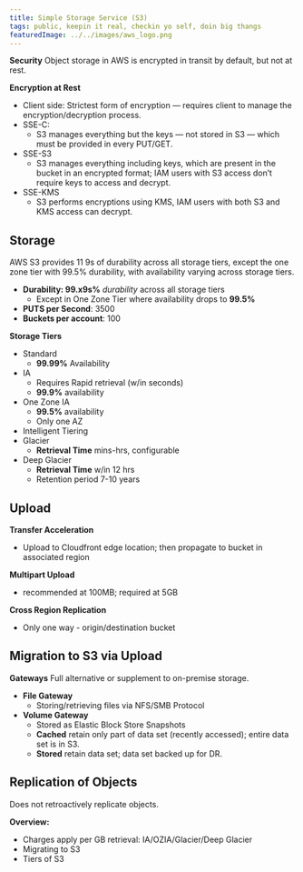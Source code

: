 ```yaml
---
title: Simple Storage Service (S3)
tags: public, keepin it real, checkin yo self, doin big thangs
featuredImage: ../../images/aws_logo.png
---
```


**Security**
Object storage in AWS is encrypted in transit by default, but not at rest.

**Encryption at Rest**
- Client side: Strictest form of encryption — requires client to manage the encryption/decryption process.
- SSE-C:
	- S3 manages everything but the keys — not stored in S3 — which must be provided in every PUT/GET.
- SSE-S3
	- S3 manages everything including keys, which are present in the bucket in an encrypted format; IAM users with S3 access don’t require keys to access and decrypt.
- SSE-KMS
	- S3 performs encryptions using KMS, IAM users with both S3 and KMS access can decrypt.

## Storage
AWS S3 provides 11 9s of durability across all storage tiers, except the one zone tier with 99.5% durability, with availability varying across storage tiers.

- **Durability: 99.x9s%** *durability* across all storage tiers
	- Except in One Zone Tier where availability drops to **99.5%**
- **PUTS per Second**: 3500
- **Buckets per account**: 100

**Storage Tiers**
- Standard
	- **99.99%** Availability
- IA
	- Requires Rapid retrieval (w/in seconds)
	- **99.9%** availability
- One Zone IA
	- **99.5%** availability
	- Only one AZ
- Intelligent Tiering
- Glacier
	- **Retrieval Time** mins-hrs, configurable
- Deep Glacier
	- **Retrieval Time** w/in 12 hrs
	- Retention period 7-10 years

## Upload
**Transfer Acceleration**
- Upload to Cloudfront edge location; then propagate to bucket in associated region

**Multipart Upload**
- recommended at 100MB; required at 5GB

**Cross Region Replication**
- Only one way - origin/destination bucket

## Migration to S3 via Upload
**Gateways**
Full alternative or supplement to on-premise storage.

- **File Gateway**
	- Storing/retrieving files via NFS/SMB Protocol
- 	**Volume Gateway**
	- Stored as Elastic Block Store Snapshots
	- **Cached** retain only part of data set (recently accessed); entire data set is in S3.
	- **Stored** retain data set; data set backed up for DR.

## Replication of Objects
Does not retroactively replicate objects.

**Overview:**
- Charges apply per GB retrieval: IA/OZIA/Glacier/Deep Glacier
- Migrating to S3
- Tiers of S3
